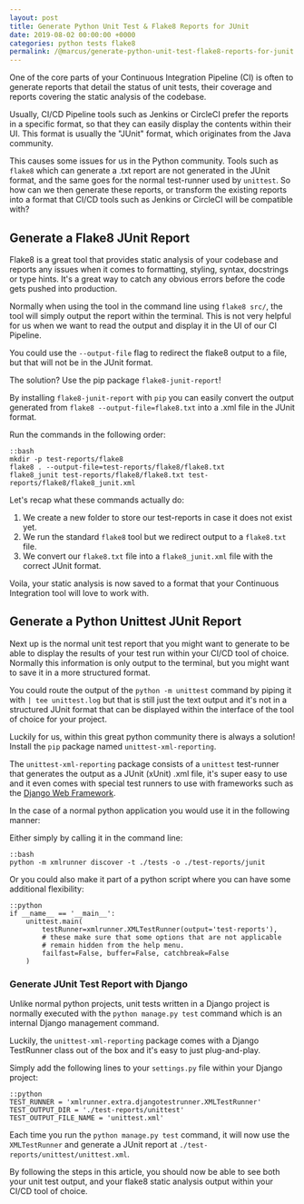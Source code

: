 ```yaml
---
layout: post
title: Generate Python Unit Test & Flake8 Reports for JUnit
date: 2019-08-02 00:00:00 +0000
categories: python tests flake8
permalink: /@marcus/generate-python-unit-test-flake8-reports-for-junit
---
```


One of the core parts of your Continuous Integration Pipeline (CI) is often to generate reports that detail the status of unit tests, their coverage and reports covering the static analysis of the codebase.

Usually, CI/CD Pipeline tools such as Jenkins or CircleCI prefer the reports in a specific format, so that they can easily display the contents within their UI. This format is usually the "JUnit" format, which originates from the Java community.

This causes some issues for us in the Python community. Tools such as `flake8` which can generate a .txt report are not generated in the JUnit format, and the same goes for the normal test-runner used by  `unittest`. So how can we then generate these reports, or transform the existing reports into a format that CI/CD tools such as Jenkins or CircleCI will be compatible with?

## Generate a Flake8 JUnit Report

Flake8 is a great tool that provides static analysis of your codebase and reports any issues when it comes to formatting, styling, syntax, docstrings or type hints. It's a great way to catch any obvious errors before the code gets pushed into production.

Normally when using the tool in the command line using `flake8 src/`, the tool will simply output the report within the terminal. This is not very helpful for us when we want to read the output and display it in the UI of our CI Pipeline.

You could use the `--output-file` flag to redirect the flake8 output to a file, but that will not be in the JUnit format.

The solution? Use the pip package `flake8-junit-report`!

By installing `flake8-junit-report` with `pip` you can easily convert the output generated from `flake8 --output-file=flake8.txt` into a .xml file in the JUnit format. 

Run the commands in the following order:

    ::bash
    mkdir -p test-reports/flake8
    flake8 . --output-file=test-reports/flake8/flake8.txt
    flake8_junit test-reports/flake8/flake8.txt test-reports/flake8/flake8_junit.xml

Let's recap what these commands actually do:

1. We create a new folder to store our test-reports in case it does not exist yet.
2. We run the standard `flake8` tool but we redirect output to a `flake8.txt` file.
3. We convert our `flake8.txt` file into a `flake8_junit.xml` file with the correct JUnit format.

Voila, your static analysis is now saved to a format that your Continuous Integration tool will love to work with.

## Generate a Python Unittest JUnit Report
Next up is the normal unit test report that you might want to generate to be able to display the results of your test run within your CI/CD tool of choice. Normally this information is only output to the terminal, but you might want to save it in a more structured format.

You could route the output of the `python -m unittest` command by piping it with `| tee unittest.log` but that is still just the text output and it's not in a structured JUnit format that can be displayed within the interface of the tool of choice for your project.

Luckily for us, within this great python community there is always a solution! Install the `pip` package named `unittest-xml-reporting`.

The `unittest-xml-reporting` package consists of a `unittest` test-runner that generates the output as a JUnit (xUnit) .xml file, it's super easy to use and it even comes with special test runners to use with frameworks such as the [Django Web Framework](https://www.djangoproject.com/).

In the case of a normal python application you would use it in the following manner:

Either simply by calling it in the command line:

    ::bash
    python -m xmlrunner discover -t ./tests -o ./test-reports/junit

Or you could also make it part of a python script where you can have some additional flexibility:

    ::python
    if __name__ == '__main__':
        unittest.main(
            testRunner=xmlrunner.XMLTestRunner(output='test-reports'),
            # these make sure that some options that are not applicable
            # remain hidden from the help menu.
            failfast=False, buffer=False, catchbreak=False
        )

### Generate JUnit Test Report with Django
Unlike normal python projects, unit tests written in a Django project is normally executed with the `python manage.py test` command which is an internal Django management command. 

Luckily, the `unittest-xml-reporting` package comes with a Django TestRunner class out of the box and it's easy to just plug-and-play. 

Simply add the following lines to your `settings.py` file within your Django project:

    ::python
    TEST_RUNNER = 'xmlrunner.extra.djangotestrunner.XMLTestRunner'
    TEST_OUTPUT_DIR = './test-reports/unittest'
    TEST_OUTPUT_FILE_NAME = 'unittest.xml'

Each time you run the `python manage.py test` command, it will now use the `XMLTestRunner` and generate a JUnit report at `./test-reports/unittest/unittest.xml`. 

By following the steps in this article, you should now be able to see both your unit test output, and your flake8 static analysis output within your CI/CD tool of choice.
